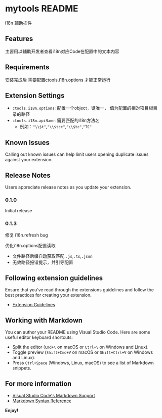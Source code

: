 # mytools README
i18n 辅助插件
## Features

主要用以辅助开发者查看i18n对应Code在配置中的文本内容

## Requirements

安装完成后 需要配置ctools.i18n.options 才能正常运行

## Extension Settings

* `ctools.i18n.options`: 配置一个object，键唯一， 值为配置的相对项目根目录的路径
* `ctools.i18n.apiName`: 需要匹配的i18n方法名
    - 例如：`"\\$t"`,`"\\$tcc"`,`"\\$tc"`,`"TC"`

## Known Issues

Calling out known issues can help limit users opening duplicate issues against your extension.

## Release Notes

Users appreciate release notes as you update your extension.

### 0.1.0

Initial release

### 0.1.3

修复 i18n.refresh bug

优化i18n.options配置读取
* 文件路径后缀自动获取匹配 `.js`,`.ts`,`.json`
* 无效路径报错提示，并引导配置

## Following extension guidelines

Ensure that you've read through the extensions guidelines and follow the best practices for creating your extension.

* [Extension Guidelines](https://code.visualstudio.com/api/references/extension-guidelines)

## Working with Markdown

You can author your README using Visual Studio Code. Here are some useful editor keyboard shortcuts:

* Split the editor (`Cmd+\` on macOS or `Ctrl+\` on Windows and Linux).
* Toggle preview (`Shift+Cmd+V` on macOS or `Shift+Ctrl+V` on Windows and Linux).
* Press `Ctrl+Space` (Windows, Linux, macOS) to see a list of Markdown snippets.

## For more information

* [Visual Studio Code's Markdown Support](http://code.visualstudio.com/docs/languages/markdown)
* [Markdown Syntax Reference](https://help.github.com/articles/markdown-basics/)

**Enjoy!**
